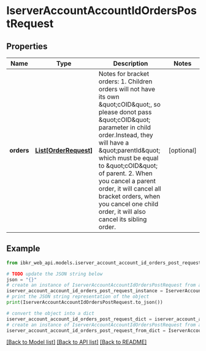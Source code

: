 # IserverAccountAccountIdOrdersPostRequest


## Properties

Name | Type | Description | Notes
------------ | ------------- | ------------- | -------------
**orders** | [**List[OrderRequest]**](OrderRequest.md) | Notes for bracket orders: 1. Children orders will not have its own \&quot;cOID\&quot;, so please donot pass \&quot;cOID\&quot; parameter in child order.Instead, they will have a \&quot;parentId\&quot; which must be equal to \&quot;cOID\&quot; of parent. 2. When you cancel a parent order, it will cancel all bracket orders, when you cancel one child order, it will also cancel its sibling order.  | [optional] 

## Example

```python
from ibkr_web_api.models.iserver_account_account_id_orders_post_request import IserverAccountAccountIdOrdersPostRequest

# TODO update the JSON string below
json = "{}"
# create an instance of IserverAccountAccountIdOrdersPostRequest from a JSON string
iserver_account_account_id_orders_post_request_instance = IserverAccountAccountIdOrdersPostRequest.from_json(json)
# print the JSON string representation of the object
print(IserverAccountAccountIdOrdersPostRequest.to_json())

# convert the object into a dict
iserver_account_account_id_orders_post_request_dict = iserver_account_account_id_orders_post_request_instance.to_dict()
# create an instance of IserverAccountAccountIdOrdersPostRequest from a dict
iserver_account_account_id_orders_post_request_from_dict = IserverAccountAccountIdOrdersPostRequest.from_dict(iserver_account_account_id_orders_post_request_dict)
```
[[Back to Model list]](../README.md#documentation-for-models) [[Back to API list]](../README.md#documentation-for-api-endpoints) [[Back to README]](../README.md)


